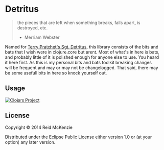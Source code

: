 # Detritus

> the pieces that are left when something breaks, falls apart, is destroyed, etc.
>
>  - Merriam Webster

Named for
[Terry Pratchet's Sgt. Detritus](http://en.wikipedia.org/wiki/Sergeant_Detritus),
this library consists of the bits and bats that I wish were in
clojure.core but arent. Most of what's in here is bats, and probably
little of it is polished enough for anyone else to use. You heard it
here first. As this is my personal bits and bats toolkit breaking
changes will be frequent and may or may not be changelogged. That
said, there may be some usefull bits in here so knock yourself out.

## Usage

[![Clojars Project](http://clojars.org/me.arrdem/detritus/latest-version.svg)](http://clojars.org/me.arrdem/detritus)

## License

Copyright © 2014 Reid McKenzie

Distributed under the Eclipse Public License either version 1.0 or (at
your option) any later version.
